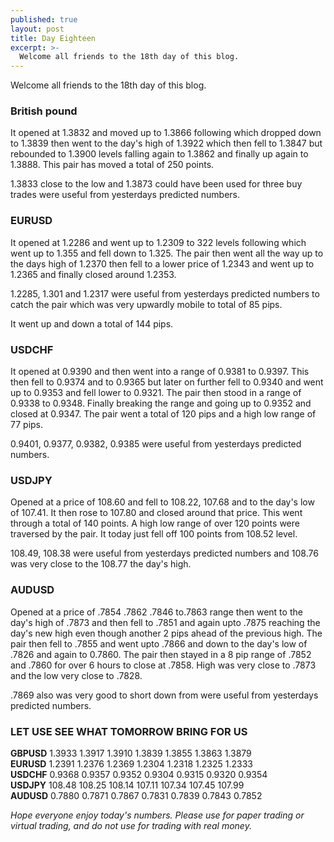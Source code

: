 ```yaml
---
published: true
layout: post
title: Day Eighteen
excerpt: >-
  Welcome all friends to the 18th day of this blog.
---
```


Welcome all friends to the 18th day of this blog.

### British pound

It opened at 1.3832 and moved up to 1.3866 following which dropped down to 1.3839 then went to the day's high of 1.3922 which then fell to 1.3847 but rebounded to 1.3900 levels falling again to 1.3862 and finally up again to 1.3888. This pair has moved a total of 250 points.

1.3833 close to the low and 1.3873 could have been used for three buy trades were useful from yesterdays predicted numbers.

### EURUSD 

It opened at 1.2286 and went up to 1.2309 to 322 levels following which went up to 1.355 and fell down to 1.325. The pair then went all the way up to the days high of 1.2370 then fell to a lower price of 1.2343 and went up to 1.2365 and finally closed around 1.2353.

1.2285, 1.301 and 1.2317 were useful from yesterdays predicted numbers to catch the pair which was very upwardly mobile to total of 85 pips.

It went up and down a total of 144 pips.

### USDCHF

It opened at 0.9390 and then went into a range of 0.9381 to 0.9397. This then fell to 0.9374 and to 0.9365 but later on further fell to 0.9340 and went up to 0.9353
and fell lower to 0.9321. The pair then stood in a range of 0.9338 to 0.9348. Finally breaking the range and going up to 0.9352 and closed at 0.9347.
The pair went a total of 120 pips and a high low range of 77 pips.

0.9401, 0.9377, 0.9382, 0.9385 were useful from yesterdays predicted numbers.

### USDJPY

Opened at a price of 108.60 and fell to 108.22, 107.68 and to the day's low of 107.41. It then rose to 107.80 and closed around that price. This went through a total of 140 points. A high low range of over 120 points were traversed by the pair.
It today just fell off 100 points from 108.52 level.

108.49, 108.38 were useful from yesterdays predicted numbers and 108.76 was very close to the 108.77 the day's high.

### AUDUSD

Opened at a price of .7854 .7862 .7846 to.7863 range then went to the day's high of .7873 and then fell to .7851 and again upto .7875 reaching the day's new high even though another 2 pips ahead of the previous high. The pair then fell to .7855 and went upto .7866 and down to the day's low of .7826 and again to 0.7860. The pair then stayed in a 8 pip range of .7852 and .7860 for over 6 hours to close at .7858. High was very close to .7873 and the low very close to .7828. 

.7869 also was very good to short down from were useful from yesterdays predicted numbers. 

### LET USE SEE WHAT TOMORROW BRING FOR US
**GBPUSD** 1.3933    1.3917    1.3910    1.3839    1.3855    1.3863    1.3879  
**EURUSD** 1.2391    1.2376    1.2369    1.2304    1.2318    1.2325    1.2333  
**USDCHF** 0.9368    0.9357    0.9352    0.9304    0.9315    0.9320    0.9354  
**USDJPY** 108.48    108.25    108.14    107.11    107.34    107.45    107.99  
**AUDUSD** 0.7880    0.7871    0.7867    0.7831    0.7839    0.7843    0.7852

_Hope everyone enjoy today's numbers. Please use for paper trading or virtual trading, and do not use for trading with real money._ 